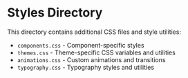 # Styles Directory

This directory contains additional CSS files and style utilities:

- `components.css` - Component-specific styles
- `themes.css` - Theme-specific CSS variables and utilities
- `animations.css` - Custom animations and transitions
- `typography.css` - Typography styles and utilities
